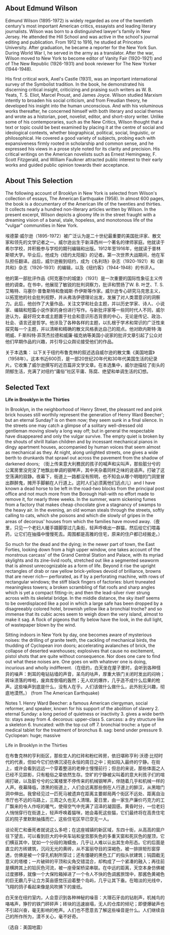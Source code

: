## About Edmund Wilson

Edmund Wilson (1895-1972) is widely regarded as one of the twentieth century's most important American critics, essayists and leading literary journalists. Wilson was born to a distinguished lawyer's family in New Jersey. He attended the Hill School and was active in the school's journal editing and publication. From 1912 to 1916, he studied at Princeton University. After graduation, he became a reporter for the New York Sun. During World War I, he served in the army as a translator. After the war, Wilson moved to New York to become editor of Vanity Fair (1920-1921) and of The New Republic (1926-1931) and book reviewer for The New Yorker (1944-1948).

His first critical work, Axel's Castle (1931), was an important international survey of the Symbolist tradition. In the book, he demonstrated his discerning critical insight, criticizing and praising such writers as W. B. Yeats, T. S. Eliot, Marcel Proust, and James Joyce. Wilson studied Marxism intently to broaden his social criticism, and from Freudian theory, he developed his insight into the human unconscious. And with his voluminous works thereafter, he concerned himself with both literary and social themes and wrote as a historian, poet, novelist, editor, and short-story writer. Unlike some of his contemporaries, such as the New Critics, Wilson thought that a text or topic could be best examined by placing it at the centre of social and ideological contexts, whether biographical, political, social, linguistic, or philosophical. He covered a good variety of subjects, probing each with expansiveness firmly rooted in scholarship and common sense, and he expressed his views in a prose style noted for its clarity and precision. His critical writings on the American novelists such as Ernest Hemingway, F. Scott Fitzgerald, and William Faulkner attracted public interest to their early works and guided public opinion towards their acceptance.

## About This Selection

The following account of Brooklyn in New York is selected from Wilson's collection of essays, The American Earthquake (1958). In almost 600 pages, the book is a documentary of the American life of the twenties and thirties. It collects nearly a hundred non-literary articles written by Wilson. In the present excerpt, Wilson depicts a gloomy life in the street fraught with a dreaming vision of a banal, stale, hopeless, and monotonous life of the "vulgar" communities in New York.

埃德蒙·威尔逊（1895-1972）被广泛认为是二十世纪最重要的美国批评家、散文家和领先的文学记者之一。威尔逊出生于新泽西州一个著名的律师家庭。他就读于希尔学校，并积极参与学校的期刊编辑和出版。1912年至1916年，他就读于普林斯顿大学。毕业后，他成为《纽约太阳报》的记者。第一次世界大战期间，他在军队担任翻译。战后，威尔逊搬到纽约，成为《名利场》杂志（1920-1921）和《新共和》杂志（1926-1931）的编辑，以及《纽约客》（1944-1948）的书评人。

他的第一部批评作品《阿克塞尔的城堡》（1931）是一次重要的国际性象征主义传统的调查。在书中，他展现了敏锐的批判洞察力，批评和赞扬了W. B. 叶芝、T. S. 艾略特、马塞尔·普鲁斯特和詹姆斯·乔伊斯等作家。威尔逊专心研究马克思主义，以拓宽他的社会批判视野，并从弗洛伊德理论出发，发展了对人类潜意识的洞察力。此后，他创作了大量作品，关注文学和社会主题，并以历史学家、诗人、小说家、编辑和短篇小说作家的身份进行写作。与新批评家等一些同时代人不同，威尔逊认为，最好将文本或主题置于社会和意识形态背景的中心，无论是传记、政治、社会、语言还是哲学。他涉及了各种各样的主题，以扎根于学术和常识的广泛性来探究每一个主题，并以清晰和精确的散文风格表达自己的观点。他对欧内斯特·海明威、F·斯科特·菲茨杰拉德和威廉·福克纳等美国小说家的批评文章引起了公众对他们早期作品的兴趣，并引导公众舆论接受他们的作品。 

关于本选集： 以下关于纽约布鲁克林的叙述选自威尔逊的散文集《美国地震》（1958年）。这本书近600页，是一部20世纪20年代和30年代美国生活的纪录片。它收集了威尔逊撰写的近百篇非文学文章。在本选集中，威尔逊描绘了街头的阴郁生活，充满了对纽约“庸俗”社区平庸、陈腐、绝望和单调生活的幻想。
## Selected Text

**Life in Brooklyn in the Thirties**

In Brooklyn, in the neighborhood of Henry Street, the pleasant red and pink brick houses still worthily represent the generation of Henry Ward Beecher'; but an eternal Sunday? is on them now; they seem sunk in a final silence. In the streets one may catch a glimpse of a solitary well-dressed old gentleman moving slowly a long way off; but in general the respectable have disappeared and only the vulgar survive. The empty quiet is broken by the shouts of shrill Italian children and by incessant mechanical pianos in dingy apartment houses, accompanied by human voices that seem almost as mechanical as they. At night, along unlighted streets, one gives a wide berth to drunkards that sprawl out across the pavement from the shadow of darkened doors; （街上传来意大利務民的孩子的喊声和尖叫声，那些脏分兮的公寓房里没完没了地飘出单调的钢琴声，其中夹杂着同样乏味的说语声。打破了这空荡满的寂静。夜幕下，街道上一路都沒有照明，也不知会从哪个明暗的门洞里冒出群醉鬼，摊开手脚躺在人行道上。这时人们必须离他们远点儿）and I have known a dead horse to be left in the road-two blocks from the principal post office and not much more from the Borough Hall-with no effort made to remove it, for nearly three weeks. In the summer, warm sickening fumes from a factory that makes cheap chocolate give a stagnancy of swamps to the heavy air. In the evening, an old woman steals through the streets, softly calling to cats, which she poisons and which die slowly of gripes in the areas of decorous' houses from which the families have moved away.（夜里，只见一个老妇人暖手蹑脚穿过几条街，轻声呼唤出一群猫，然后给它们喂毒药，让它们在抽搐中慢慢死去。周围都是高雅的住宅，原来的住户都已经搬走。）

So much for the dead and the dying; in the newer part of town, the East Forties, looking down from a high upper window, one takes account of the monstrous carcass' of the Grand Central Station and Palace, with its myriad skylights and its zine-livid roofs, stretched out like a segmented seaworm that is almost unrecognizable as a form of life. Beyond it rise the upright rectangles of drab or raw yellow brick-yellows devoid of brilliance, browns that are never rich— perforated, as if by a perforating machine, with rows of rectangular windows; the stiff black fingers of factories: blunt truneated meaningless towers; a broken scrambling of flat roofs and sharp angles which is yet a compact fitting-in; and then the lead-silver river strung across with its skeletal bridge. In the middle distance, the sky itself seems to be overdisplaced like a pool in which a large safe has been dropped by a disagreeably colored hotel, brownish yellow like a bronchial troche? and so immense that its cubic acres seem to weigh down the very island, almost to make it sag. A flock of pigeons that fly below have the look, in the dull light, of wastepaper blown by the wind.

Sitting indoors in New York by day, one becomes aware of mysterious noises: the drilling of granite teeth, the cackling of mechanical birds, the thudding of Cyclopean iron doors; accelerating avalanches of brick, the collapse of deserted warehouses; explosives that cause no excitement, pistol shots that are quite without consequence. Nor does one care to find out what these noises are. One goes on with whatever one is doing, incurious and wholly indifferent.（在纽约，白天坐在屋子里时，会听到各种怪异的噪声：刺耳的电钻钻墙的声音，呆鸟的咕声，厚重大铁门关闭时发出的闷响；砖垛溃落的哗啦，废弃库倒塌的轰然；无人欢的爆炸，几乎造不成什么后果的枪声。这些噪声到底是什么，没有人在乎。人们该做什么做什么，此外别无兴趣，彻底地漠然。）
(from The American Earthquake)


Notes 1. Henry Ward Beecher: a famous American clergyman, social reformer, and speaker, known for his support of the abolition of slavery 2. eternal Sunday: a long period of quietness or inactivity 3. gives a wide berth to: stays away from 4. decorous: upper-class 5. carcass: a dry structure like a skeleton 6. truncated: with the top cut off 7. bronchial troche: a type of medical tablet for the treatment of bronchus 8. sag: bend under pressure 9. Cyclopean: huge; massive

Life in Brooklyn in the Thirties 

在布鲁克林的亨利街区，那些宜人的红砖和粉红砖房，依旧堪称亨利·沃德·比彻时代的代表，但如今它们仿佛沉浸在永恒的周日之中；宛如陷入最终的宁静。在街上，或许会看到远远一个穿着整洁的老绅士慢慢前行；但总的来说，那些体面之人已经不见踪影，只有粗俗之辈依然生存。空旷的宁静被尖叫着的意大利孩子们的喧闹打破，以及脏兮兮的公寓楼里不停传来的机械钢琴声，伴随着几乎和机械一样的人声。夜幕降临，漆黑的街道上，人们会远离那些倒在人行道上的醉汉，从黑暗门洞中伸出。我曾经见过一匹死马被遗弃在距离主要邮局两个街区不远处、距离自治市厅也不远的马路上，三周之久也无人清理。夏日里，由一家生产廉价巧克力的工厂飘来的令人作呕的暖气，使得空气中充满了沼泽的凝固感。黄昏时分，一位老妇人悄悄穿行在街道上，轻声呼唤着猫咪，她会毒死这些猫，它们最终将在高贵住宅区的院子里默默抽搐而亡，这些住宅区早已空无一人。 

谈论死亡和垂死者就说这么多吧；在这座城镇的新区域，东四十街，从高高的窗户往下望去，可以看到巨大的中央车站和皇宫那失色的多重天窗和死灰色的屋顶，它们横亘其中，犹如一个分段的海蠕虫，几乎让人难以认出其生命形态。它的后面是直立的方砖建筑，沉闷无光的黄砖，从不富丽夺目的深褐色，被一排排矩形窗穿透，仿佛是被一个穿孔机制所穿过；还有僵硬的黑色工厂的指头状建筑；钝圆截无意义的塔楼；一片破碎的平顶和尖角交错混合，却构成了一个紧凑的融入；再往前是横跨其上的铅灰色河流，被一座骨架桥梁串联。在中远的距离，天空本身仿佛被过度挪移，就像一个大保险箱掉进了一个令人不快的色调酱旅馆中，那酱色黄褐色的巨无霸几乎让立方英亩感觉压迫着整个岛屿，几乎让其下垂。在暗淡的光线中，飞翔的鸽子看起来像是风吹拂下的废纸。 

白天坐在纽约室内，人会意识到各种神秘的噪音：大理石牙齿的钻削声，机械鸟的咯咯声，狰狞的铁门砰砰声；砖块的迅速崩塌，无人的仓库的倾圮；即便爆破声也不引起兴奋，毫无影响的枪声。人们也不愿意去了解这些噪音是什么。人们继续自己的所作所为，漠不关心，毫不好奇。 

（选自：美国地震）